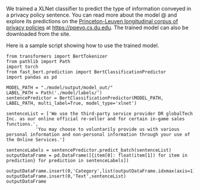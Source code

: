We trained a XLNet classifier to predict the type of information conveyed in a privacy policy sentence. You can read more about the model @ and explore its predictions on the [Princeton-Leuven longitudinal corpus of privacy policies](https://privacypolicies.cs.princeton.edu/) at https://ppevo.cs.du.edu. The trained model can also be downloaded from the site. 

Here is a sample script showing how to use the trained model.

```
from transformers import BertTokenizer
from pathlib import Path
import torch
from fast_bert.prediction import BertClassificationPredictor
import pandas as pd

MODEL_PATH = "./model/output/model_out/"
LABEL_PATH = Path('./model/labels/')
sentencePredictor = BertClassificationPredictor(MODEL_PATH, LABEL_PATH, multi_label=True, model_type='xlnet')

sentenceList = ['We use the third-party service provider DR globalTech Inc. as our online official re-seller and for certain in-game sales functions.',
           'You may choose to voluntarily provide us with various personal information and non-personal information through your use of the Online Services.']
           
sentenceLabels = sentencePredictor.predict_batch(sentenceList)
outputDataFrame = pd.DataFrame([{item[0]: float(item[1]) for item in prediction} for prediction in sentenceLabels])

outputDataFrame.insert(0,'Category',list(outputDataFrame.idxmax(axis=1)))
outputDataFrame.insert(0,'Text',sentenceList)
outputDataFrame
```
